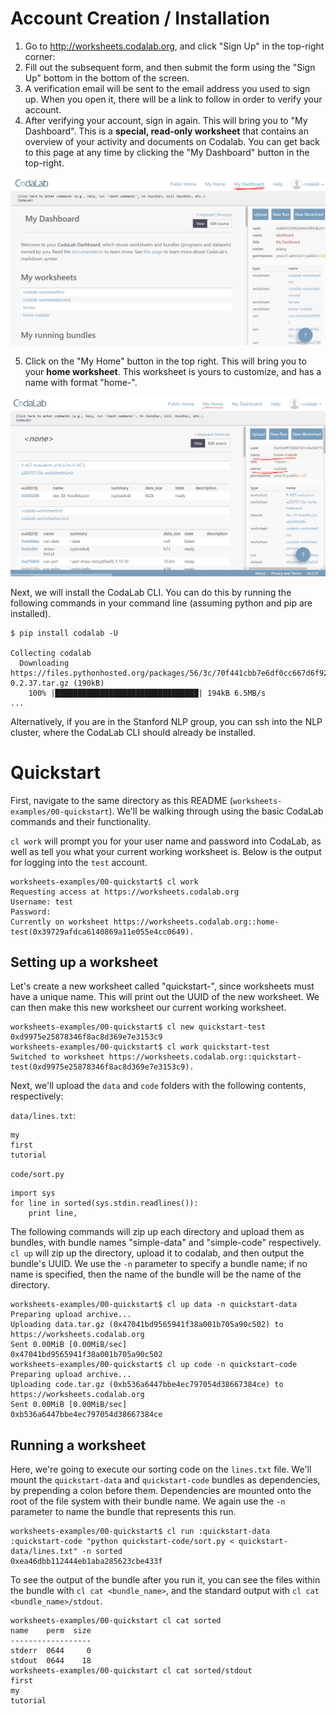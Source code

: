 # Account Creation / Installation

1.  Go to http://worksheets.codalab.org, and click "Sign Up" in the top-right corner:
2.  Fill out the subsequent form, and then submit the form using the "Sign Up" bottom in the bottom of the screen.
3.  A verification email will be sent to the email address you used to sign up. When you open it, there will be a link to follow in order to verify your account.
4.  After verifying your account, sign in again. This will bring you to "My Dashboard". This is a **special, read-only worksheet** that contains an overview of your activity and documents on Codalab. You can get back to this page at any time by clicking the "My Dashboard" button in the top-right.

![Dashboard](./dashboard.png)

5.  Click on the "My Home" button in the top right. This will bring you to your **home worksheet**. This worksheet is yours to customize, and has a name with format "home-<your username>".

![My Home](./home.png)

Next, we will install the CodaLab CLI. You can do this by running the following commands in your command line (assuming python and pip are installed).

    $ pip install codalab -U

    Collecting codalab
      Downloading https://files.pythonhosted.org/packages/56/3c/70f441cbb7e6df0cc667d6f924d797638c72e853f24ef013473ca6dc1d20/codalab-0.2.37.tar.gz (190kB)
        100% |████████████████████████████████| 194kB 6.5MB/s 
    ...


Alternatively, if you are in the Stanford NLP group, you can ssh into the NLP cluster, where the CodaLab CLI should already be installed.

# Quickstart

First, navigate to the same directory as this README (`worksheets-examples/00-quickstart`). We'll be walking through using the basic CodaLab commands and their functionality. 

`cl work` will prompt you for your user name and password into CodaLab, as well as tell you what your current working worksheet is. Below is the output for logging into the `test` account. 

    worksheets-examples/00-quickstart$ cl work
    Requesting access at https://worksheets.codalab.org
    Username: test
    Password: 
    Currently on worksheet https://worksheets.codalab.org::home-test(0x39729afdca6140869a11e055e4cc0649).

## Setting up a worksheet

Let's create a new worksheet called "quickstart-<username>", since worksheets must have a unique name. This will print out the UUID of the new worksheet. We can then make this new worksheet our current working worksheet. 

    worksheets-examples/00-quickstart$ cl new quickstart-test
    0xd9975e25878346f8ac8d369e7e3153c9
    worksheets-examples/00-quickstart$ cl work quickstart-test
    Switched to worksheet https://worksheets.codalab.org::quickstart-test(0xd9975e25878346f8ac8d369e7e3153c9).

Next, we'll upload the `data` and `code` folders with the following contents, respectively:

`data/lines.txt`:

    my
    first
    tutorial

`code/sort.py`

    import sys
    for line in sorted(sys.stdin.readlines()):
    	print line,

The following commands will zip up each directory and upload them as bundles, with bundle names "simple-data" and "simple-code" respectively. `cl up` will zip up the directory, upload it to codalab, and then output the bundle's UUID. We use the `-n` parameter to specify a bundle name; if no name is specified, then the name of the bundle will be the name of the directory. 

    worksheets-examples/00-quickstart$ cl up data -n quickstart-data
    Preparing upload archive...
    Uploading data.tar.gz (0x47041bd9565941f38a001b705a90c502) to https://worksheets.codalab.org
    Sent 0.00MiB [0.00MiB/sec]              
    0x47041bd9565941f38a001b705a90c502
    worksheets-examples/00-quickstart$ cl up code -n quickstart-code
    Preparing upload archive...
    Uploading code.tar.gz (0xb536a6447bbe4ec797054d38667384ce) to https://worksheets.codalab.org
    Sent 0.00MiB [0.00MiB/sec]              
    0xb536a6447bbe4ec797054d38667384ce

## Running a worksheet
Here, we're going to execute our sorting code on the `lines.txt` file. We'll mount the `quickstart-data` and `quickstart-code` bundles as dependencies, by prepending a colon before them. Dependencies are mounted onto the root of the file system with their bundle name. We again use the `-n` parameter to name the bundle that represents this run. 

    worksheets-examples/00-quickstart$ cl run :quickstart-data :quickstart-code "python quickstart-code/sort.py < quickstart-data/lines.txt" -n sorted
    0xea46dbb112444eb1aba285623cbe433f

To see the output of the bundle after you run it, you can see the files within the bundle with `cl cat <bundle_name>`, and the standard output with `cl cat <bundle_name>/stdout`. 

    worksheets-examples/00-quickstart cl cat sorted
    name    perm  size
    ------------------
    stderr  0644     0
    stdout  0644    18
    worksheets-examples/00-quickstart cl cat sorted/stdout
    first
    my
    tutorial
